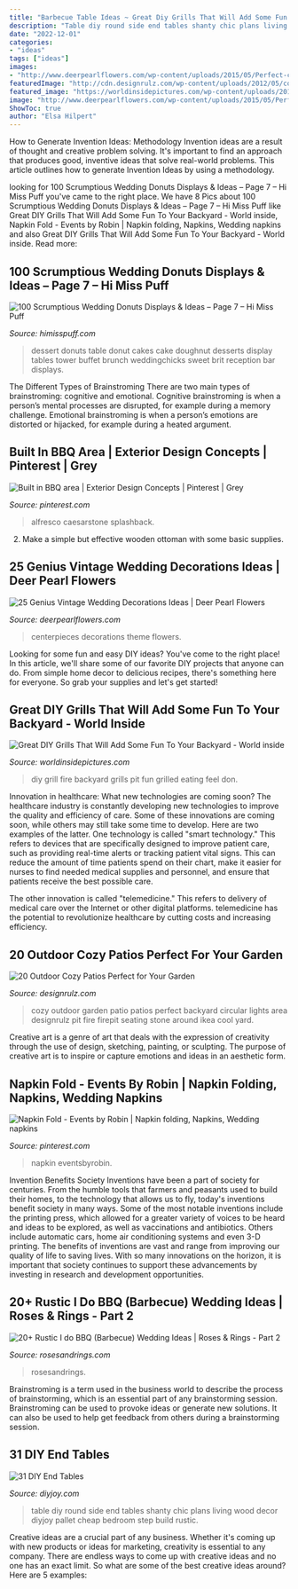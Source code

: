```yaml
---
title: "Barbecue Table Ideas ~ Great Diy Grills That Will Add Some Fun To Your Backyard"
description: "Table diy round side end tables shanty chic plans living wood decor diyjoy pallet cheap bedroom step build rustic"
date: "2022-12-01"
categories:
- "ideas"
tags: ["ideas"]
images:
- "http://www.deerpearlflowers.com/wp-content/uploads/2015/05/Perfect-centerpieces-for-a-vintage-book-theme-wedding-682x1024.jpg"
featuredImage: "http://cdn.designrulz.com/wp-content/uploads/2012/05/cozy-patio-designrulz-2.jpg"
featured_image: "https://worldinsidepictures.com/wp-content/uploads/2019/06/DIY-grill-11.jpg"
image: "http://www.deerpearlflowers.com/wp-content/uploads/2015/05/Perfect-centerpieces-for-a-vintage-book-theme-wedding-682x1024.jpg"
ShowToc: true
author: "Elsa Hilpert"
---
```



How to Generate Invention Ideas: Methodology
Invention ideas are a result of thought and creative problem solving. It's important to find an approach that produces good, inventive ideas that solve real-world problems. This article outlines how to generate Invention Ideas by using a methodology.

	

		
looking for 100 Scrumptious Wedding Donuts Displays &amp; Ideas – Page 7 – Hi Miss Puff you've came to the right place. We have 8 Pics about 100 Scrumptious Wedding Donuts Displays &amp; Ideas – Page 7 – Hi Miss Puff like Great DIY Grills That Will Add Some Fun To Your Backyard - World inside, Napkin Fold - Events by Robin | Napkin folding, Napkins, Wedding napkins and also Great DIY Grills That Will Add Some Fun To Your Backyard - World inside. Read more:
		
    
## 100 Scrumptious Wedding Donuts Displays &amp; Ideas – Page 7 – Hi Miss Puff

<img loading=lazy src="http://www.himisspuff.com/wp-content/uploads/2016/07/wedding-donut-dessert-table-1.jpg" onerror="this.onerror=null;this.src='https://tse1.mm.bing.net/th?id=OIP.UwOmGF9iqF-0lyT30diw-gHaLG&amp;pid=15.1';" alt="100 Scrumptious Wedding Donuts Displays &amp; Ideas – Page 7 – Hi Miss Puff">

_Source: himisspuff.com_

>dessert donuts table donut cakes cake doughnut desserts display tables tower buffet brunch weddingchicks sweet brit reception bar displays. 

	

The Different Types of Brainstroming
There are two main types of brainstroming: cognitive and emotional. Cognitive brainstroming is when a person’s mental processes are disrupted, for example during a memory challenge. Emotional brainstroming is when a person’s emotions are distorted or hijacked, for example during a heated argument.

    
## Built In BBQ Area | Exterior Design Concepts | Pinterest | Grey

<img loading=lazy src="https://s-media-cache-ak0.pinimg.com/736x/01/69/e1/0169e183ee4ef8e2ea5eee5a8d594d0f.jpg" onerror="this.onerror=null;this.src='https://tse3.mm.bing.net/th?id=OIP.JwWGnZp5kcAuWXAAXDgKaQHaE8&amp;pid=15.1';" alt="Built in BBQ area | Exterior Design Concepts | Pinterest | Grey">

_Source: pinterest.com_

>alfresco caesarstone splashback. 

	

2. Make a simple but effective wooden ottoman with some basic supplies.

    
## 25 Genius Vintage Wedding Decorations Ideas | Deer Pearl Flowers

<img loading=lazy src="http://www.deerpearlflowers.com/wp-content/uploads/2015/05/Perfect-centerpieces-for-a-vintage-book-theme-wedding-682x1024.jpg" onerror="this.onerror=null;this.src='https://tse4.mm.bing.net/th?id=OIP.LPFf0SXQsIWU7HybpNzfOAHaLH&amp;pid=15.1';" alt="25 Genius Vintage Wedding Decorations Ideas | Deer Pearl Flowers">

_Source: deerpearlflowers.com_

>centerpieces decorations theme flowers. 

	

Looking for some fun and easy DIY ideas? You've come to the right place! In this article, we'll share some of our favorite DIY projects that anyone can do. From simple home decor to delicious recipes, there's something here for everyone. So grab your supplies and let's get started!

    
## Great DIY Grills That Will Add Some Fun To Your Backyard - World Inside

<img loading=lazy src="https://worldinsidepictures.com/wp-content/uploads/2019/06/DIY-grill-11.jpg" onerror="this.onerror=null;this.src='https://tse3.mm.bing.net/th?id=OIP.5q0a5_5ts2zUA07RJd6BiwHaP3&amp;pid=15.1';" alt="Great DIY Grills That Will Add Some Fun To Your Backyard - World inside">

_Source: worldinsidepictures.com_

>diy grill fire backyard grills pit fun grilled eating feel don. 

	

Innovation in healthcare: What new technologies are coming soon?
The healthcare industry is constantly developing new technologies to improve the quality and efficiency of care. Some of these innovations are coming soon, while others may still take some time to develop. Here are two examples of the latter. 
One technology is called "smart technology." This refers to devices that are specifically designed to improve patient care, such as providing real-time alerts or tracking patient vital signs. This can reduce the amount of time patients spend on their chart, make it easier for nurses to find needed medical supplies and personnel, and ensure that patients receive the best possible care. 

The other innovation is called "telemedicine." This refers to delivery of medical care over the Internet or other digital platforms. telemedicine has the potential to revolutionize healthcare by cutting costs and increasing efficiency.

    
## 20 Outdoor Cozy Patios Perfect For Your Garden

<img loading=lazy src="http://cdn.designrulz.com/wp-content/uploads/2012/05/cozy-patio-designrulz-2.jpg" onerror="this.onerror=null;this.src='https://tse3.mm.bing.net/th?id=OIP.NPB781xvAlRfo5zWu2cF4gHaJ4&amp;pid=15.1';" alt="20 Outdoor Cozy Patios Perfect for Your Garden">

_Source: designrulz.com_

>cozy outdoor garden patio patios perfect backyard circular lights area designrulz pit fire firepit seating stone around ikea cool yard. 

	

Creative art is a genre of art that deals with the expression of creativity through the use of design, sketching, painting, or sculpting. The purpose of creative art is to inspire or capture emotions and ideas in an aesthetic form.

    
## Napkin Fold - Events By Robin | Napkin Folding, Napkins, Wedding Napkins

<img loading=lazy src="https://i.pinimg.com/736x/22/37/c0/2237c01035b40f0075e0b566a49a04fe.jpg" onerror="this.onerror=null;this.src='https://tse2.mm.bing.net/th?id=OIP.NWCkI9vIVn7xhLG9kZqxlQHaLH&amp;pid=15.1';" alt="Napkin Fold - Events by Robin | Napkin folding, Napkins, Wedding napkins">

_Source: pinterest.com_

>napkin eventsbyrobin. 

	

Invention Benefits Society
Inventions have been a part of society for centuries. From the humble tools that farmers and peasants used to build their homes, to the technology that allows us to fly, today's inventions benefit society in many ways. 
Some of the most notable inventions include the printing press, which allowed for a greater variety of voices to be heard and ideas to be explored, as well as vaccinations and antibiotics. Others include automatic cars, home air conditioning systems and even 3-D printing. 
The benefits of inventions are vast and range from improving our quality of life to saving lives. With so many innovations on the horizon, it is important that society continues to support these advancements by investing in research and development opportunities.

    
## 20+ Rustic I Do BBQ (Barbecue) Wedding Ideas | Roses &amp; Rings - Part 2

<img loading=lazy src="http://www.rosesandrings.com/wp-content/uploads/2018/01/Country-buffet-for-a-wedding-reception-under-an-open-barn-e1577032813760.jpg" onerror="this.onerror=null;this.src='https://tse2.mm.bing.net/th?id=OIP.ViexTVj_1Kf2yfDXXazK1gHaLM&amp;pid=15.1';" alt="20+ Rustic I do BBQ (Barbecue) Wedding Ideas | Roses &amp; Rings - Part 2">

_Source: rosesandrings.com_

>rosesandrings. 

	

Brainstroming is a term used in the business world to describe the process of brainstorming, which is an essential part of any brainstorming session. Brainstroming can be used to provoke ideas or generate new solutions. It can also be used to help get feedback from others during a brainstorming session.

    
## 31 DIY End Tables

<img loading=lazy src="http://diyjoy.com/wp-content/uploads/2016/05/DIY-Round-Side-Table.jpg" onerror="this.onerror=null;this.src='https://tse4.mm.bing.net/th?id=OIP.rRL7FQkAAii3ET0eB8OWTgHaLH&amp;pid=15.1';" alt="31 DIY End Tables">

_Source: diyjoy.com_

>table diy round side end tables shanty chic plans living wood decor diyjoy pallet cheap bedroom step build rustic. 

	

Creative ideas are a crucial part of any business. Whether it's coming up with new products or ideas for marketing, creativity is essential to any company. There are endless ways to come up with creative ideas and no one has an exact limit. So what are some of the best creative ideas around? Here are 5 examples: 

